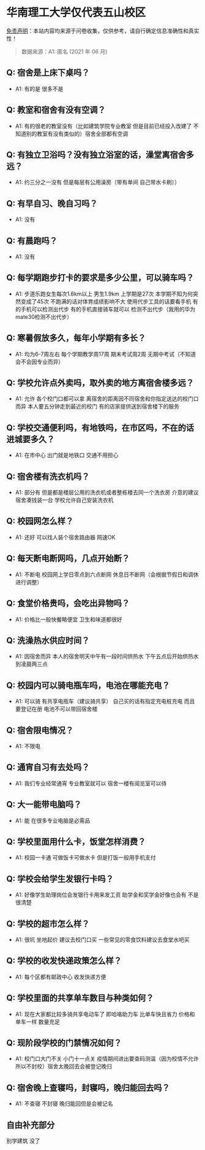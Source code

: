 # 华南理工大学仅代表五山校区

[免责声明](https://colleges.chat/#_3)：本站内容均来源于问卷收集，仅供参考，请自行确定信息准确性和真实性！

> 数据来源：A1: 匿名 (2021 年 06 月)

## Q: 宿舍是上床下桌吗？

- A1: 有的是 很多不是

## Q: 教室和宿舍有没有空调？

- A1: 有的很老的教室没有（比如建筑学院专业教室 但是目前已经投入改建了 不知道别的教室有没有类似的）宿舍全部都有空调

## Q: 有独立卫浴吗？没有独立浴室的话，澡堂离宿舍多远？

- A1: 约三分之一没有 但是每层有公用澡房（带有单间 自己带水卡刷））

## Q: 有早自习、晚自习吗？

- A1: 没有

## Q: 有晨跑吗？

- A1: 没有

## Q: 每学期跑步打卡的要求是多少公里，可以骑车吗？

- A1: 步道乐跑女生每次1.6km以上 男生1.9km 上学期是27次 本学期不知为何突然变成了45次 不跑满的话对体育成绩影响不大 使用代步工具的话要看手机 有的手机可以检测出代步 有的手机直接骑车就可以 检测不出代步（我用的华为mate30检测不出代步）

## Q: 寒暑假放多久，每年小学期有多长？

- A1: 均为6-7周左右 每个学期教学周17周 期末考试周2周 无期中考试（不知道会不会因专业而异）

## Q: 学校允许点外卖吗，取外卖的地方离宿舍楼多远？

- A1: 允许 各个校门口都可以拿 离宿舍的距离因不同宿舍和你指定送达的校门口而异 本人要五分钟走到最近的校门 有的店家提供送到宿舍楼下的服务

## Q: 学校交通便利吗，有地铁吗，在市区吗，不在的话进城要多久？

- A1: 在市中心 出门就是地铁口 交通不用担心

## Q: 宿舍楼有洗衣机吗？

- A1: 部分有 但是都是楼层公用的洗衣机或者整栋楼去同一个洗衣房 介意的建议宿舍凑钱装一台 学校允许自己安装洗衣机

## Q: 校园网怎么样？

- A1: 还好 可以找人装个宿舍路由器 网速OK

## Q: 每天断电断网吗，几点开始断？

- A1: 不断电 校园网上学日零点到六点断网 休息日不断网（会根据节假日和调休进行调整）

## Q: 食堂价格贵吗，会吃出异物吗？

- A1: 价格比一般快餐略便宜 卫生和味道都很好

## Q: 洗澡热水供应时间？

- A1: 因宿舍而异 本人的宿舍明天中午有一段时间供热水 下午五点后开始供热水到凌晨两三点

## Q: 校园内可以骑电瓶车吗，电池在哪能充电？

- A1: 可以骑 有共享电瓶车（建议骑共享） 自己买的话有指定充电桩充电 而且要登记在册 电池不可以带回宿舍楼

## Q: 宿舍限电情况？

- A1: 不限电

## Q: 通宵自习有去处吗？

- A1: 我们专业经常通宵 专业教室就可以 宿舍一楼有阅览室可以待

## Q: 大一能带电脑吗？

- A1: 能 在很多专业电脑是必需品

## Q: 学校里面用什么卡，饭堂怎样消费？

- A1: 校园一卡通 可做饭卡可做水卡 但是打饭一般用手机支付

## Q: 学校会给学生发银行卡吗？

- A1: 好像学生助理岗位会发银行卡用来发工资 助学金和奖学金好像也会有 不是很清楚

## Q: 学校的超市怎么样？

- A1: 很坑 坐地起价 建议去校门口买 一些常见的零食饮料建议去食堂水吧买

## Q: 学校的收发快递政策怎么样？

- A1: 每个区都有邮政中心 收发快递方便

## Q: 学校里面的共享单车数目与种类如何？

- A1: 现在大家都比较多骑共享电动车了 即哈咯助力车 比单车快且省力 价格和单车一样 数量充足

## Q: 现阶段学校的门禁情况如何？

- A1: 校门口大门不关 小门十一点关 疫情期间进出要查码测温（因为校情不允许所以不封校）宿舍太晚回去会被登记晚归

## Q: 宿舍晚上查寝吗，封寝吗，晚归能回去吗？

- A1: 不查寝 不封寝 晚归能回但是会被记名

## 自由补充部分

别学建筑 没了